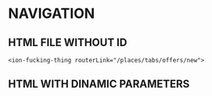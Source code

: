 # NAVIGATION

## HTML FILE WITHOUT ID

```
<ion-fucking-thing routerLink="/places/tabs/offers/new">
```

## HTML WITH DINAMIC PARAMETERS